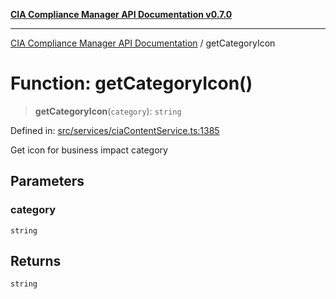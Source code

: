 [**CIA Compliance Manager API Documentation v0.7.0**](../README.md)

***

[CIA Compliance Manager API Documentation](../globals.md) / getCategoryIcon

# Function: getCategoryIcon()

> **getCategoryIcon**(`category`): `string`

Defined in: [src/services/ciaContentService.ts:1385](https://github.com/Hack23/cia-compliance-manager/blob/main/src/services/ciaContentService.ts#L1385)

Get icon for business impact category

## Parameters

### category

`string`

## Returns

`string`
